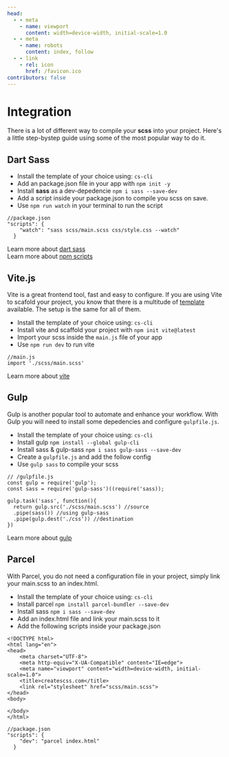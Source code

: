 ```yaml
---
head:
  - - meta
    - name: viewport
      content: width=device-width, initial-scale=1.0
  - - meta
    - name: robots
      content: index, follow
  - - link
    - rel: icon
      href: /favicon.ico
contributors: false
---
```

# Integration

There is a lot of different way to compile your **scss** into your project. Here's a little step-bystep guide using some of the most popular way to do it.

## Dart Sass

- Install the template of your choice using: `cs-cli`
- Add an package.json file in your app with `npm init -y`
- Install **sass** as a dev-depedencie `npm i sass --save-dev`
- Add a script inside your package.json to compile you scss on save.
- Use `npm run watch` in your terminal to run the script

```json:no-line-numbers
//package.json
"scripts": {
    "watch": "sass scss/main.scss css/style.css --watch"
  }
```

Learn more about [dart sass](https://sass-lang.com/dart-sass) <br>
Learn more about [npm scripts](https://docs.npmjs.com/cli/v7/using-npm/scripts)

## Vite.js

Vite is a great frontend tool, fast and easy to configure. If you are using Vite to scafold your project, you know that there is a multitude of [template](https://vitejs.dev/guide/#scaffolding-your-first-vite-project) available. The setup is the same for all of them.

- Install the template of your choice using: `cs-cli`
- Install vite and scaffold your project with `npm init vite@latest`
- Import your scss inside the `main.js` file of your app
- Use `npm run dev` to run vite

```js:no-line-numbers
//main.js
import './scss/main.scss'
```

Learn more about [vite](https://vitejs.dev)

## Gulp

Gulp is another popular tool to automate and enhance your workflow. With Gulp you will need to install some depedencies and configure `gulpfile.js`.

- Install the template of your choice using: `cs-cli`
- Install gulp `npm install --global gulp-cli`
- Install sass & gulp-sass `npm i sass gulp-sass --save-dev`
- Create a `gulpfile.js` and add the follow config
- Use `gulp sass` to compile your scss

```js:no-line-numbers
// /gulpfile.js
const gulp = require('gulp');
const sass = require('gulp-sass')((require('sass));

gulp.task('sass', function(){
  return gulp.src('./scss/main.scss') //source
  .pipe(sass()) //using gulp-sass
  .pipe(gulp.dest('./css')) //destination
})
```

Learn more about [gulp](https://gulpjs.com)

## Parcel

With Parcel, you do not need a configuration file in your project, simply link your main.scss to an index.html.

- Install the template of your choice using: `cs-cli`
- Install parcel `npm install parcel-bundler --save-dev`
- Install sass `npm i sass --save-dev`
- Add an index.html file and link your main.scss to it
- Add the following scripts inside your package.json

```html:no-line-numbers
<!DOCTYPE html>
<html lang="en">
<head>
    <meta charset="UTF-8">
    <meta http-equiv="X-UA-Compatible" content="IE=edge">
    <meta name="viewport" content="width=device-width, initial-scale=1.0">
    <title>createscss.com</title>
    <link rel="stylesheet" href="scss/main.scss">
</head>
<body>

</body>
</html>
```

```json:no-line-numbers
//package.json
"scripts": {
    "dev": "parcel index.html"
  }
```
